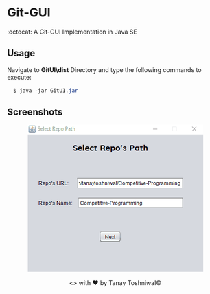# Git-GUI
:octocat: A Git-GUI Implementation in Java SE

## Usage

Navigate to **GitUI\dist** Directory and type the following commands to execute:

```java
  $ java -jar GitUI.jar
```

## Screenshots

<p align="center"><img src="https://github.com/tanaytoshniwal/Git-GUI/blob/master/GIFs/gitui.gif"></p>

<p align="center"><> with &hearts; by Tanay Toshniwal&copy;</p>